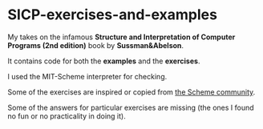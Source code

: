 SICP-exercises-and-examples
===========================

My takes on the infamous **Structure and Interpretation of Computer Programs (2nd edition)** book by **Sussman&amp;Abelson**.

It contains code for both the **examples** and the **exercises**.

I used the MIT-Scheme interpreter for checking.

Some of the exercises are inspired or copied from [the Scheme community](http://community.schemewiki.org/?SICP-Solutions).

Some of the answers for particular exercises are missing (the ones I found no fun or no practicality in doing it).
